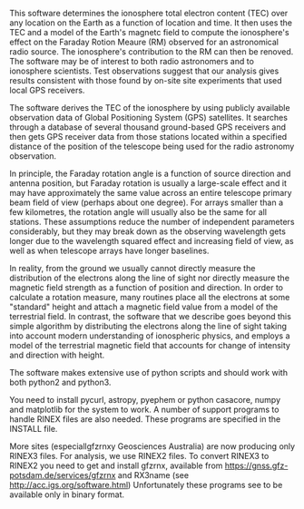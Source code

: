 This software determines the ionosphere total electron content (TEC) over any 
location on the Earth as a function of location and time. It then
uses the TEC and a model of the Earth's magnetc field to compute the 
ionosphere's effect on the Faraday Rotion Meaure (RM) observed for an
astronomical radio source. The ionosphere's contribution to the RM can
then be renoved.  The software may be of interest to both radio astronomers 
and to ionosphere scientists. Test observations suggest that our analysis 
gives results consistent with those found by on-site site experiments that 
used local GPS receivers. 

The software derives the TEC of the ionosphere by using publicly available 
observation data of Global Positioning System (GPS) satellites. It
searches through a database of several thousand ground-based GPS receivers and
then gets GPS receiver data from those stations located within a specified 
distance of the position of the telescope being used for the radio 
astronomy observation.

In principle, the Faraday rotation angle is a function of source
direction and antenna position, but Faraday rotation is usually 
a large-scale effect and it may have approximately the same value across 
an entire telescope primary beam field of view (perhaps about one degree). 
For arrays smaller than a few kilometres, the rotation angle will usually
also be the same for all stations. These assumptions reduce the number of 
independent parameters considerably, but they may  break down as the observing 
 wavelength gets longer due to the wavelength squared effect and increasing 
field of view, as well as when telescope arrays have longer baselines.

In reality, from the ground we usually cannot directly measure the 
distribution of the electrons along the line of sight nor directly measure 
the magnetic field strength as a function of position and direction. 
In order to calculate a rotation measure, many routines place all the electrons
at some "standard" height and attach a magnetic field value from a model of the
terrestrial field. In contrast, the software that we describe goes beyond
this simple algorithm by distributing the electrons along the line of sight
taking into account modern understanding of ionospheric physics, and employs a
model of the terrestrial magnetic field that accounts for change of intensity
and direction with height.

The software makes extensive use of python scripts and should work with both
python2 and python3.

You need to install pycurl, astropy, pyephem or python casacore, numpy 
and matplotlib for the system to work. A number of support programs to handle 
RINEX files are also needed. These programs are specified in the INSTALL 
file.

More sites (especiallgfzrnxy Geosciences Australia) are now producing only RINEX3 files. 
For analysis, we use RINEX2 files. To convert RINEX3 to RINEX2 you need to get 
and install gfzrnx, available from https://gnss.gfz-potsdam.de/services/gfzrnx
and RX3name (see http://acc.igs.org/software.html) Unfortunately these programs 
see to be available only in binary format.
